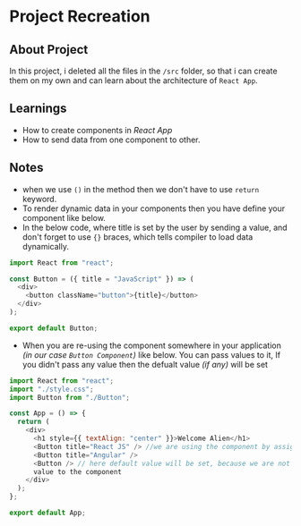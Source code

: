 # Project Recreation

## About Project

In this project, i deleted all the files in the `/src` folder, so that i can create them on my own and can learn about the architecture of `React App`.

## Learnings

- How to create components in _React App_
- How to send data from one component to other.

## Notes

- when we use `()` in the method then we don't have to use `return` keyword.
- To render dynamic data in your components then you have define your component like below.
- In the below code, where title is set by the user by sending a value, and don't forget to use `{}` braces, which tells compiler to load data dynamically.

```js - react file(Button.js)
import React from "react";

const Button = ({ title = "JavaScript" }) => (
  <div>
    <button className="button">{title}</button>
  </div>
);

export default Button;
```

- When you are re-using the component somewhere in your application _(in our case `Button Component`)_ like below. You can pass values to it, If you didn't pass any value then the defualt value _(if any)_ will be set

```js - react file(App.js)
import React from "react";
import "./style.css";
import Button from "./Button";

const App = () => {
  return (
    <div>
      <h1 style={{ textAlign: "center" }}>Welcome Alien</h1>
      <Button title="React JS" /> //we are using the component by assiging prop value
      <Button title="Angular" />
      <Button /> // here default value will be set, because we are not sending any
      value to the component
    </div>
  );
};

export default App;
```
